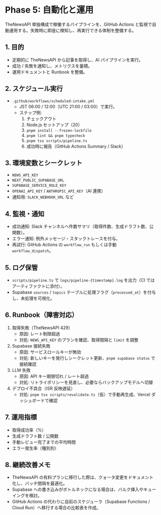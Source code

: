# Phase 5: 自動化と運用

TheNewsAPI 単独構成で稼働するパイプラインを、GitHub Actions と監視で自動運用する。失敗時に即座に検知し、再実行できる体制を整備する。

## 1. 目的
- 定期的に TheNewsAPI から記事を取得し、AI パイプラインを実行。
- 成功 / 失敗を通知し、メトリクスを蓄積。
- 運用ドキュメントと Runbook を整備。

## 2. スケジュール実行
- `.github/workflows/scheduled-intake.yml`
  - JST 06:00 / 12:00（UTC 21:00 / 03:00）で実行。
  - ステップ例:
    1. チェックアウト
    2. Node.js セットアップ（20）
    3. `pnpm install --frozen-lockfile`
    4. `pnpm lint && pnpm typecheck`
    5. `pnpm tsx scripts/pipeline.ts`
    6. 成功時に報告（GitHub Actions Summary / Slack）

## 3. 環境変数とシークレット
- `NEWS_API_KEY`
- `NEXT_PUBLIC_SUPABASE_URL`
- `SUPABASE_SERVICE_ROLE_KEY`
- `OPENAI_API_KEY` / `ANTHROPIC_API_KEY`（AI 連携）
- 通知用: `SLACK_WEBHOOK_URL` など

## 4. 監視・通知
- 成功通知: Slack チャンネルへ件数サマリ（取得件数、生成ドラフト数、公開数）。
- エラー通知: 例外メッセージ・スタックトレースを付与。
- 再試行: GitHub Actions の `workflow_run` もしくは手動 `workflow_dispatch`。

## 5. ログ保管
- `scripts/pipeline.ts` で `logs/pipeline-{timestamp}.log` を出力（CI ではアーティファクトに添付）。
- Supabase `sources` / `topics` テーブルに処理フラグ（`processed_at`）を付与し、未処理を可視化。

## 6. Runbook（障害対応）
1. 取得失敗（TheNewsAPI 429）
   - 原因: レート制限超過
   - 対処: `NEWS_API_KEY` のプランを確認、取得間隔と `limit` を調整
2. Supabase 接続失敗
   - 原因: サービスロールキーが無効
   - 対処: 新しいキーを発行しシークレット更新、`pnpm supabase status` で接続確認
3. LLM 失敗
   - 原因: API キー期限切れ / レート超過
   - 対処: リトライポリシーを見直し、必要ならバックアップモデルへ切替
4. デプロイ不具合（ISR 反映遅延）
   - 対処: `pnpm tsx scripts/revalidate.ts`（仮）で手動再生成、Vercel ダッシュボードで確認

## 7. 運用指標
- 取得成功率（%）
- 生成ドラフト数 / 公開数
- 手動レビュー完了までの平均時間
- エラー発生率（種別別）

## 8. 継続改善メモ
- TheNewsAPI の有料プランに移行した際は、クォータ変更をドキュメント化し、バッチ間隔を最適化。
- Supabase への書き込みがボトルネックになる場合は、バルク挿入やキューイングを検討。
- GitHub Actions の代わりに自前のスケジューラ（Supabase Functions / Cloud Run）へ移行する場合の比較表を作成。
